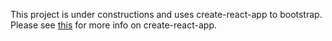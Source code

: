This project is under constructions and uses create-react-app to bootstrap.
Please see [this](https://github.com/facebook/create-react-app) for more info on create-react-app.
